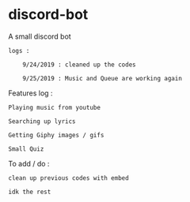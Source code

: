 # discord-bot
A small discord bot

	logs :

		9/24/2019 : cleaned up the codes

		9/25/2019 : Music and Queue are working again


  Features log :
  
    Playing music from youtube

    Searching up lyrics

    Getting Giphy images / gifs

    Small Quiz

  To add / do :
  
    clean up previous codes with embed 

    idk the rest
